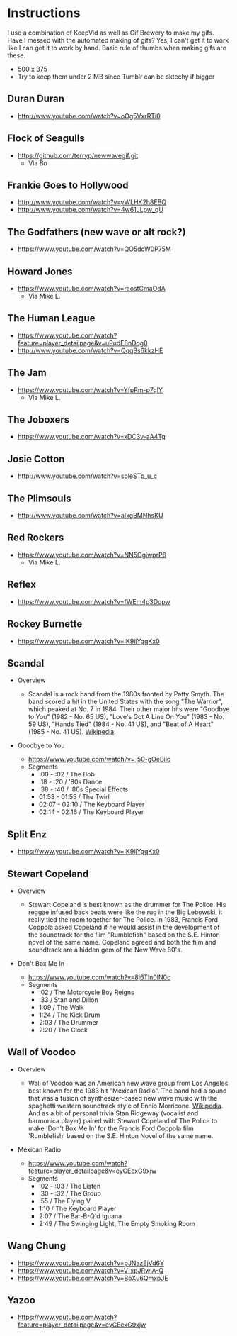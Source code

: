 
# Instructions

I use a combination of KeepVid as well as Gif Brewery to make my gifs. Have I messed with the automated making of gifs? Yes, I can't get it to work like I can get it to work by hand. Basic rule of thumbs when making gifs are these. 

- 500 x 375
- Try to keep them under 2 MB since Tumblr can be sktechy if bigger

## Duran Duran

- http://www.youtube.com/watch?v=oOg5VxrRTi0

## Flock of Seagulls

- https://github.com/terryp/newwavegif.git
    - Via Bo

## Frankie Goes to Hollywood

- http://www.youtube.com/watch?v=yWLHK2h8EBQ
- http://www.youtube.com/watch?v=4w61JLpw_qU

## The Godfathers (new wave or alt rock?)

- https://www.youtube.com/watch?v=QO5dcW0P75M

## Howard Jones

- https://www.youtube.com/watch?v=raostGmaOdA
  - Via Mike L.

## The Human League

- https://www.youtube.com/watch?feature=player_detailpage&v=uPudE8nDog0
- http://www.youtube.com/watch?v=QqqBs6kkzHE

## The Jam

- https://www.youtube.com/watch?v=YfpRm-p7qlY
  - Via Mike L. 

## The Joboxers

- https://www.youtube.com/watch?v=xDC3v-aA4Tg

## Josie Cotton

- http://www.youtube.com/watch?v=soleSTp_u_c

## The Plimsouls

- http://www.youtube.com/watch?v=aIxgBMNhsKU

## Red Rockers

- https://www.youtube.com/watch?v=NN5OgiwprP8
  - Via Mike L.

## Reflex

- https://www.youtube.com/watch?v=fWEm4p3Dopw

## Rockey Burnette

- https://www.youtube.com/watch?v=IK9ijYgqKx0

## Scandal

- Overview
    - Scandal is a rock band from the 1980s fronted by Patty Smyth. The band scored a hit in the United States with the song "The Warrior", which peaked at No. 7 in 1984. Their other major hits were "Goodbye to You" (1982 - No. 65 US), "Love's Got A Line On You" (1983 - No. 59 US), "Hands Tied" (1984 - No. 41 US), and "Beat of A Heart" (1985 - No. 41 US). [Wikipedia](http://en.wikipedia.org/wiki/Scandal_(American_band)).

- Goodbye to You
    - https://www.youtube.com/watch?v=_50-gOeBilc
    - Segments
        - :00 - :02 / The Bob
        - :18 - :20 / '80s Dance
        - :38 - :40 / '80s Special Effects
        - 01:53 - 01:55 / The Twirl
        - 02:07 - 02:10 / The Keyboard Player
        - 02:14 - 02:16 / The Keyboard Player

## Split Enz

- https://www.youtube.com/watch?v=IK9ijYgqKx0

## Stewart Copeland

- Overview
    - Stewart Copeland is best known as the drummer for The Police. His reggae infused back beats were like the rug in the Big Lebowski, it really tied the room together for The Police. In 1983, Francis Ford Coppola asked Copeland if he would assist in the development of the soundtrack for the film "Rumblefish" based on the S.E. Hinton novel of the same name. Copeland agreed and both the film and soundtrack are a hidden gem of the New Wave 80's. 

- Don't Box Me In
    - https://www.youtube.com/watch?v=8j6Tln0lN0c
    - Segments
        - :02 / The Motorcycle Boy Reigns
        - :33 / Stan and Dillon
        - 1:09 / The Walk
        - 1:24 / The Kick Drum
        - 2:03 / The Drummer
        - 2:20 / The Clock

## Wall of Voodoo

- Overview
    - Wall of Voodoo was an American new wave group from Los Angeles best known for the 1983 hit "Mexican Radio". The band had a sound that was a fusion of synthesizer-based new wave music with the spaghetti western soundtrack style of Ennio Morricone. [Wikipedia](http://en.wikipedia.org/wiki/Wall_of_Voodoo). And as a bit of personal trivia Stan Ridgeway (vocalist and harmonica player) paired with Stewart Copeland of The Police to make 'Don't Box Me In' for the Francis Ford Coppola film 'Rumblefish' based on the S.E. Hinton Novel of the same name.

- Mexican Radio
    - https://www.youtube.com/watch?feature=player_detailpage&v=eyCEexG9xjw
    - Segments
        - :02 - :03 / The Listen
        - :30 - :32 / The Group
        - :55 / The Flying V
        - 1:10 / The Keyboard Player
        - 2:07 / The Bar-B-Q'd Iguana
        - 2:49 / The Swinging Light, The Empty Smoking Room

## Wang Chung

- https://www.youtube.com/watch?v=pJNazEjVd6Y
- https://www.youtube.com/watch?v=V-xpJRwIA-Q
- https://www.youtube.com/watch?v=BoXu6QmxpJE

## Yazoo

- https://www.youtube.com/watch?feature=player_detailpage&v=eyCEexG9xjw
